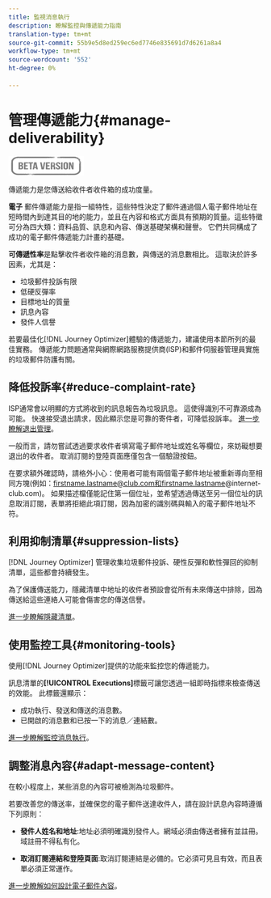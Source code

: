 ```yaml
---
title: 監視消息執行
description: 瞭解監控與傳遞能力指南
translation-type: tm+mt
source-git-commit: 55b9e5d8ed259ec6ed7746e835691d7d6261a8a4
workflow-type: tm+mt
source-wordcount: '552'
ht-degree: 0%

---
```


# 管理傳遞能力{#manage-deliverability}

![](assets/do-not-localize/badge.png)

傳遞能力是您傳送給收件者收件箱的成功度量。

**電子** 郵件傳遞能力是指一組特性，這些特性決定了郵件通過個人電子郵件地址在短時間內到達其目的地的能力，並且在內容和格式方面具有預期的質量。這些特徵可分為四大類：資料品質、訊息和內容、傳送基礎架構和聲譽。 它們共同構成了成功的電子郵件傳遞能力計畫的基礎。

**可傳遞性率**&#x200B;是點擊收件者收件箱的消息數，與傳送的消息數相比。 這取決於許多因素，尤其是：

* 垃圾郵件投訴有限
* 低硬反彈率
* 目標地址的質量
* 訊息內容
* 發件人信譽

若要最佳化[!DNL Journey Optimizer]體驗的傳遞能力，建議使用本節所列的最佳實務。 傳遞能力問題通常與網際網路服務提供商(ISP)和郵件伺服器管理員實施的垃圾郵件防護有關。

## 降低投訴率{#reduce-complaint-rate}

ISP通常會以明顯的方式將收到的訊息報告為垃圾訊息。 這使得識別不可靠源成為可能。 快速接受退出請求，因此顯示您是可靠的寄件者，可降低投訴率。 [進一步瞭解退出管理](consent.md#opt-out-management)。

一般而言，請勿嘗試透過要求收件者填寫電子郵件地址或姓名等欄位，來妨礙想要退出的收件者。 取消訂閱的登陸頁面應僅包含一個驗證按鈕。

在要求額外確認時，請格外小心：使用者可能有兩個電子郵件地址被重新導向至相同方塊(例如：firstname.lastname@club.com和firstname.lastname@internet-club.com)。 如果描述檔僅能記住第一個位址，並希望透過傳送至另一個位址的訊息取消訂閱，表單將拒絕此項訂閱，因為加密的識別碼與輸入的電子郵件地址不符。

## 利用抑制清單{#suppression-lists}

[!DNL Journey Optimizer] 管理收集垃圾郵件投訴、硬性反彈和軟性彈回的抑制清單，這些都會持續發生。

為了保護傳送能力，隱藏清單中地址的收件者預設會從所有未來傳送中排除，因為傳送給這些連絡人可能會傷害您的傳送信譽。

[進一步瞭解隱藏清單](suppression-lists.md)。

## 使用監控工具{#monitoring-tools}

使用[!DNL Journey Optimizer]提供的功能來監控您的傳遞能力。

訊息清單的&#x200B;**[!UICONTROL Executions]**&#x200B;標籤可讓您透過一組即時指標來檢查傳送的效能。 此標籤還顯示：
* 成功執行、發送和傳送的消息數。
* 已開啟的消息數和已按一下的消息／連結數。

[進一步瞭解監控消息執行](message-monitoring.md)。

## 調整消息內容{#adapt-message-content}

在較小程度上，某些消息的內容可被檢測為垃圾郵件。

<!--The use of certain words or of exclamation points in the subject line and within the messages can be read as signs of spam.

Spammers are also known to replace text with images to stop offending text from being analyzed automatically by anti-spam filters. In response to this, a message (in HTML format) with a high proportion of images, or images as attachments, may end up being blocked.-->

若要改善您的傳送率，並確保您的電子郵件送達收件人，請在設計訊息內容時遵循下列原則：

* **發件人姓名和地址**:地址必須明確識別發件人。網域必須由傳送者擁有並註冊。 域註冊不得私有化。

<!--* **Subject**: Avoid excessive capitalization and punctuation, and words that are frequently used by spammers ("Win", "Free", etc.).
* **Personalize your email**: Personalizing the email increases the chances of your message being opened.
* **Images and text**: Respect a decent text/image ratio (for example 60% text and 40% images).-->
* **取消訂閱連結和登陸頁面**:取消訂閱連結是必備的。它必須可見且有效，而且表單必須正常運作。

<!--**Use tools** offered by Journey Optimizer to optimize the content of your email (delivery analysis, anti-spam analysis).-->

[進一步瞭解如何設計電子郵件內容](design-emails.md)。
